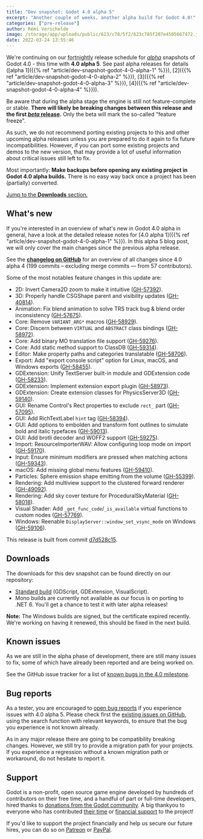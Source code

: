 ```yaml
---
title: "Dev snapshot: Godot 4.0 alpha 5"
excerpt: "Another couple of weeks, another alpha build for Godot 4.0!"
categories: ["pre-release"]
author: Rémi Verschelde
image: /storage/app/uploads/public/623/c78/5f2/623c785f207e4505667472.jpg
date: 2022-03-24 13:55:46
---
```


We're continuing on our <abbr title="Yes, biweekly is a cursed word in English so that's the next best adjective to say 'once every two weeks'.">fortnightly</abbr> release schedule for [*alpha*](https://en.wikipedia.org/wiki/Software_release_life_cycle#Alpha) snapshots of Godot 4.0 - this time with **4.0 alpha 5**. See past alpha releases for details ([alpha 1]({{% ref "article/dev-snapshot-godot-4-0-alpha-1" %}}), [2]({{% ref "article/dev-snapshot-godot-4-0-alpha-2" %}}), [3]({{% ref "article/dev-snapshot-godot-4-0-alpha-3" %}}), [4]({{% ref "article/dev-snapshot-godot-4-0-alpha-4" %}})).

Be aware that during the alpha stage the engine is still not feature-complete or stable. **There will likely be breaking changes between this release and the first [*beta* release](https://en.wikipedia.org/wiki/Software_release_life_cycle#Beta).** Only the beta will mark the so-called "feature freeze".

As such, we do not recommend porting existing projects to this and other upcoming alpha releases unless you are prepared to do it again to fix future incompatibilities. However, if you can port some existing projects and demos to the new version, that may provide a lot of useful information about critical issues still left to fix.

Most importantly: **Make backups before opening any existing project in Godot 4.0 alpha builds.** There is no easy way back once a project has been (partially) converted.

[Jump to the **Downloads** section.](#downloads)

## What's new

If you're interested in an overview of what's new in Godot 4.0 alpha in general, have a look at the detailed release notes for [4.0 alpha 1]({{% ref "article/dev-snapshot-godot-4-0-alpha-1" %}}). In this alpha 5 blog post, we will only cover the main changes since the previous alpha release.

See the [**changelog on GitHub**](https://github.com/godotengine/godot/compare/f470979732513436124c01a465b22f948637b5fa...d7d528c15f0e858b52bb0f510ff47e65c2341de1) for an overview of all changes since 4.0 alpha 4 (199 commits – excluding merge commits ― from 57 contributors).

Some of the most notables feature changes in this update are:

- 2D: Invert Camera2D zoom to make it intuitive ([GH-57392](https://github.com/godotengine/godot/pull/57392)).
- 3D: Properly handle CSGShape parent and visibility updates ([GH-40814](https://github.com/godotengine/godot/pull/40814)).
- Animation: Fix blend animation to solve TRS track bug & blend order inconsistency ([GH-57675](https://github.com/godotengine/godot/pull/57675)).
- Core: Remove `VARIANT_ARG*` macros ([GH-58929](https://github.com/godotengine/godot/pull/58929)).
- Core: Discern between `VIRTUAL` and `ABSTRACT` class bindings ([GH-58972](https://github.com/godotengine/godot/pull/58972)).
- Core: Add binary MO translation file support ([GH-59276](https://github.com/godotengine/godot/pull/59276)).
- Core: Add static method support to ClassDB ([GH-59314](https://github.com/godotengine/godot/pull/59314)).
- Editor: Make property paths and categories translatable ([GH-58706](https://github.com/godotengine/godot/pull/58706)).
- Export: Add "export console script" option for Linux, macOS, and Windows exports ([GH-58455](https://github.com/godotengine/godot/pull/58455)).
- GDExtension: Unify TextServer built-in module and GDExtension code ([GH-58233](https://github.com/godotengine/godot/pull/58233)).
- GDExtension: Implement extension export plugin ([GH-58973](https://github.com/godotengine/godot/pull/58973)).
- GDExtension: Create extension classes for PhysicsServer3D ([GH-59140](https://github.com/godotengine/godot/pull/59140)).
- GUI: Rename Control's Rect properties to exclude `rect_` part ([GH-57095](https://github.com/godotengine/godot/pull/57095)).
- GUI: Add RichTextLabel `hint` tag ([GH-58394](https://github.com/godotengine/godot/pull/58394)).
- GUI: Add options to embolden and transform font outlines to simulate bold and italic typefaces ([GH-59013](https://github.com/godotengine/godot/pull/59013)).
- GUI: Add brotli decoder and WOFF2 support ([GH-59275](https://github.com/godotengine/godot/pull/59275)).
- Import: ResourceImporterWAV: Allow configuring loop mode on import ([GH-59170](https://github.com/godotengine/godot/pull/59170)).
- Input: Ensure minimum modifiers are pressed when matching actions ([GH-59343](https://github.com/godotengine/godot/pull/59343)).
- macOS: Add missing global menu features ([GH-59410](https://github.com/godotengine/godot/pull/59410)).
- Particles: Sphere emission shape emitting from the volume ([GH-55399](https://github.com/godotengine/godot/pull/55399)).
- Rendering: Add multiview support to the clustered forward renderer ([GH-49092](https://github.com/godotengine/godot/pull/49092)).
- Rendering: Add sky cover texture for ProceduralSkyMaterial ([GH-58018](https://github.com/godotengine/godot/pull/58018)).
- Visual Shader: Add `_get_func_code`/`_is_available` virtual functions to custom nodes ([GH-57769](https://github.com/godotengine/godot/pull/57769)).
- Windows: Reenable `DisplayServer::window_set_vsync_mode` on Windows ([GH-59106](https://github.com/godotengine/godot/pull/59106)).

This release is built from commit [d7d528c15](https://github.com/godotengine/godot/commit/d7d528c15f0e858b52bb0f510ff47e65c2341de1).

<a id="downloads"></a>
## Downloads

The downloads for this dev snapshot can be found directly on our repository:

* [Standard build](https://downloads.tuxfamily.org/godotengine/4.0/alpha5/) (GDScript, GDExtension, VisualScript).
* Mono builds are currently not available as our focus is on porting to .NET 6. You'll get a chance to test it with later alpha releases!

**Note:** The Windows builds are signed, but the certificate expired recently. We're working on having it renewed, this should be fixed in the next build.

## Known issues

As we are still in the alpha phase of development, there are still many issues to fix, some of which have already been reported and are being worked on.

See the GitHub issue tracker for a list of [known bugs in the 4.0 milestone](https://github.com/godotengine/godot/issues?q=is%3Aissue+is%3Aopen+milestone%3A4.0+label%3Abug+).

## Bug reports

As a tester, you are encouraged to [open bug reports](https://github.com/godotengine/godot/issues) if you experience issues with 4.0 alpha 5. Please check first the [existing issues on GitHub](https://github.com/godotengine/godot/issues), using the search function with relevant keywords, to ensure that the bug you experience is not known already.

As in any major release there are going to be compatibility breaking changes. However, we still try to provide a migration path for your projects. If you experience a regression without a known migration path or workaround, do not hesitate to report it.

## Support

Godot is a non-profit, open source game engine developed by hundreds of contributors on their free time, and a handful of part or full-time developers, hired thanks to [donations from the Godot community](https://godotengine.org/donate). A big thankyou to everyone who has contributed [their time](https://github.com/godotengine/godot/blob/master/AUTHORS.md) or [financial support](https://github.com/godotengine/godot/blob/master/DONORS.md) to the project!

If you'd like to support the project financially and help us secure our future hires, you can do so on [Patreon](https://www.patreon.com/godotengine) or [PayPal](https://godotengine.org/donate).
